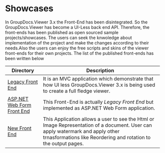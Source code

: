 # Showcases

In GroupDocs.Viewer 3.x the Front-End has been disintegrated. So the GroupDocs.Viewer has become a UI-Less back end API. Therefore, the front-ends has been published as open sourced sample projects/showcases. The users can seek the knwoledge about implementation of the project and make the changes according to their needs.Also the users can enjoy the free scripts and skins of the viewer front-ends for their own projects. The list of the published front-ends has been written below  


Directory | Description
--------- | -----------
[Legacy Front End](https://github.com/groupdocs-viewer/GroupDocs.Viewer-for-.NET/tree/master/Showcases/Legacy%20Front%20End)  | It is an MVC application which demonstrate that how UI less GroupDocs.Viewer 3.x is being used to create a full fledge viewer. 
[ASP.NET Web Form Front End](https://github.com/groupdocs-viewer/GroupDocs.Viewer-for-.NET/tree/master/Showcases/WebForm_Front_End)  | This Front-End is actually *Legacy Front End* but implemented as ASP.NET Web Form application. 
[New Front End](https://github.com/groupdocs-viewer/GroupDocs.Viewer-for-.NET/tree/master/Showcases/New%20Front%20End)  | This Application allows a user to see the Html or Image Representation of a document. User can apply watermark and apply other trnasformations like Reordering and rotation to the output pages.
